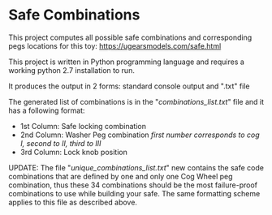 # Safe Combinations

This project computes all possible safe combinations and corresponding pegs locations for this toy: https://ugearsmodels.com/safe.html

This project is written in Python programming language and requires a working python 2.7 installation to run.

It produces the output in 2 forms: standard console output and ".txt" file

The generated list of combinations is in the "_combinations_list.txt_" file and it has a following format:
* 1st Column: Safe locking combination
* 2nd Column: Washer Peg combination _first number corresponds to cog I, second to II, third to III_
* 3rd Column: Lock knob position

UPDATE:
The file "_unique_combinations_list.txt_" new contains the safe code combinations that are defined by one and only one Cog Wheel peg combination, thus these 34 combinations should be the most failure-proof combinations to use while building your safe.
The same formatting scheme applies to this file as described above.